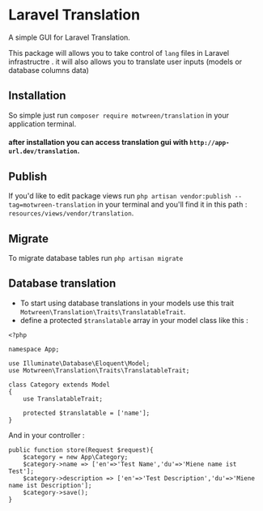 # Laravel Translation
A simple GUI for Laravel Translation.

This package will allows you to take control of `lang` files in Laravel infrastructre .
it will also allows you to translate user inputs (models or database columns data)

## Installation
So simple just run `composer require motwreen/translation` in your application terminal.

#### after installation you can access translation gui with `http://app-url.dev/translation`.

## Publish
If you'd like to edit package views run `php artisan vendor:publish --tag=motwreen-translation` in your terminal and you'll find it in this path : `resources/views/vendor/translation`.

## Migrate
To migrate database tables run `php artisan migrate` 

## Database translation 
* To start using database translations in your models use this trait `Motwreen\Translation\Traits\TranslatableTrait`.
* define a protected `$translatable` array in your model class like this :
```
<?php

namespace App;

use Illuminate\Database\Eloquent\Model;
use Motwreen\Translation\Traits\TranslatableTrait;

class Category extends Model
{
    use TranslatableTrait;

    protected $translatable = ['name'];
}

```

And in your controller :
```
public function store(Request $request){
    $category = new App\Category;
    $category->name => ['en'=>'Test Name','du'=>'Miene name ist Test'];
    $category->description => ['en'=>'Test Description','du'=>'Miene name ist Description'];
    $category->save();
}

```